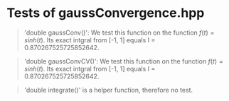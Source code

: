 # Tests of gaussConvergence.hpp
 > 'double gaussConv()': We test this function on the function $f(t) = sinh(t)$. Its exact intgral from [-1, 1] equals I = 0.870267525725852642. 
 
 > 'double gaussConvCV()': We test this function on the function $f(t) = sinh(t)$. Its exact intgral from [-1, 1] equals I = 0.870267525725852642. 

 > 'double integrate()' is a helper function, therefore no test.  

